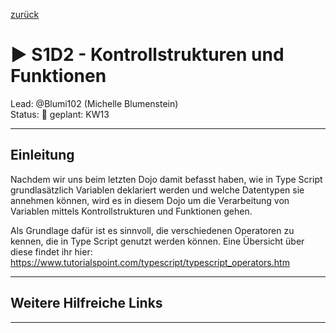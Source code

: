 [zurück](../README.md)
# :arrow_forward: S1D2 - Kontrollstrukturen und Funktionen

Lead: @Blumi102 (Michelle Blumenstein)  
Status: :construction:
geplant: KW13

---
## Einleitung

Nachdem wir uns beim letzten Dojo damit befasst haben, wie in Type Script grundlasätzlich Variablen deklariert werden und welche Datentypen sie annehmen können, wird es in diesem Dojo um die Verarbeitung von Variablen mittels Kontrollstrukturen und Funktionen gehen.

Als Grundlage dafür ist es sinnvoll, die verschiedenen Operatoren zu kennen, die in Type Script genutzt werden können. Eine Übersicht über diese findet ihr hier: https://www.tutorialspoint.com/typescript/typescript_operators.htm

---

## Weitere Hilfreiche Links

---

